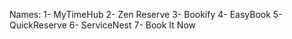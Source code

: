 Names:
1- MyTimeHub
2- Zen Reserve
3- Bookify
4- EasyBook
5- QuickReserve
6- ServiceNest
7- Book It Now


